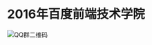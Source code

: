 # 2016年百度前端技术学院

![QQ群二维码](http://7fv8ts.com1.z0.glb.clouddn.com/%E5%A4%A9%E7%8E%8B%E6%98%9F%E6%95%91%E6%8F%B4%E7%BE%A4%E5%8F%B7.png)

